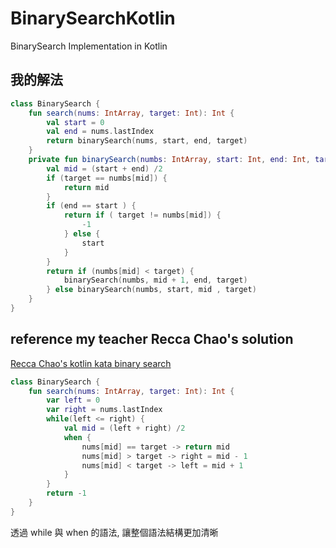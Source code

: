 # BinarySearchKotlin

BinarySearch Implementation in Kotlin

## 我的解法

```kotlin
class BinarySearch {
    fun search(nums: IntArray, target: Int): Int {
        val start = 0
        val end = nums.lastIndex
        return binarySearch(nums, start, end, target)
    }
    private fun binarySearch(numbs: IntArray, start: Int, end: Int, target: Int): Int {
        val mid = (start + end) /2
        if (target == numbs[mid]) {
            return mid
        }
        if (end == start ) {
            return if ( target != numbs[mid]) {
                -1
            } else {
                start
            }
        }
        return if (numbs[mid] < target) {
            binarySearch(numbs, mid + 1, end, target)
        } else binarySearch(numbs, start, mid , target)
    }
}
```

## reference my teacher Recca Chao's solution

[Recca Chao's kotlin kata binary search](https://gitpage.reccachao.net/kotlin/kata/binary-search/)

```kotlin
class BinarySearch {
    fun search(nums: IntArray, target: Int): Int {
        var left = 0
        var right = nums.lastIndex
        while(left <= right) {
            val mid = (left + right) /2
            when {
                nums[mid] == target -> return mid
                nums[mid] > target -> right = mid - 1
                nums[mid] < target -> left = mid + 1
            }
        }
        return -1
    }
}
```

透過 while 與 when 的語法, 讓整個語法結構更加清晰